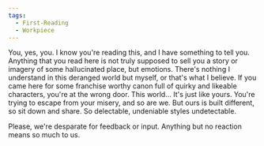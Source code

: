 ```yaml
---
tags:
  - First-Reading
  - Workpiece
---
```

You, yes, you. I know you're reading this, and I have something to tell you.
Anything that you read here is not truly supposed to sell you a story or imagery of some hallucinated place, but emotions. There's nothing I understand in this deranged world but myself, or that's what I believe. 
If you came here for some franchise worthy canon full of quirky and likeable characters, you're at the wrong door. This world... It's just like yours. You're trying to escape from your misery, and so are we. But ours is built different, so sit down and share. 
So delectable, undeniable styles undetectable.

Please, we're desparate for feedback or input. Anything but no reaction means so much to us. 
